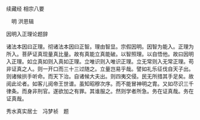 续藏经 相宗八要  

　明 洪恩辑  

因明入正理论题辞  

诸法本因曰正理。彻诸法本因曰正智。理由智显。宗假因明。因智为能入。正理为所入。菩萨证真现量真比量。故有真能立真能破。以智照理。以自悟他。故曰因明入正理。如立真如则入真如正理。立唯识则入唯识正理。立无常则入无常正理。苟非证真之人。则一开口而三十三过随之。立量岂易乎哉。譬如礼乐征伐自天子出。则诸候拱手听命。而天下治。自诸候大夫出。则四夷交侵。民无所措其手足矣。故阅此论者。如客儿阅帝王世谱。虽知昭穆次序。而不能冒神明之胄。又如尽识三千律条。而身非刑官。遂欲加之有罪。其谁服之。然则学者所急。务在证真哉。务在证真哉。  

秀水真实居士　冯梦祯　题  
